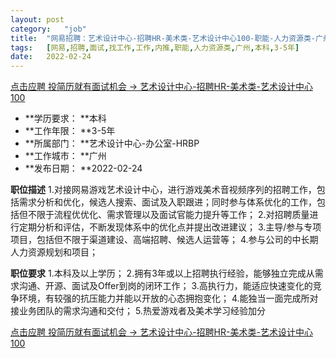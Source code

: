 ```yaml
---
layout:	post
category:	"job"
title:	"网易招聘：艺术设计中心-招聘HR-美术类-艺术设计中心100-职能-人力资源类-广州本科3-5年"
tags:	[网易,招聘,面试,找工作,工作,内推,职能,人力资源类,广州,本科,3-5年]
date:	2022-02-24
---
```


[点击应聘 投简历就有面试机会 -> 艺术设计中心-招聘HR-美术类-艺术设计中心100](http://mobile.bole.netease.com/bole/boleDetail?id=38252&employeeId=346f03c3cda5f04c&key=all)



- **学历要求： **本科
- **工作年限： **3-5年
- **所属部门： **艺术设计中心-办公室-HRBP
- **工作城市： **广州
- **发布日期： **2022-02-24



**职位描述**
1.对接网易游戏艺术设计中心，进行游戏美术音视频序列的招聘工作，包括需求分析和优化，候选人搜索、面试及入职跟进；同时参与体系优化的工作，包括但不限于流程优优化、需求管理以及面试官能力提升等工作；
2.对招聘质量进行定期分析和评估，不断发现体系中的优化点并提出改进建议；
3.主导/参与专项项目，包括但不限于渠道建设、高端招聘、候选人运营等；
4.参与公司的中长期人力资源规划和项目；



**职位要求**
1.本科及以上学历；
2.拥有3年或以上招聘执行经验，能够独立完成从需求沟通、开源、面试及Offer到岗的闭环工作；
3.高执行力，能适应快速变化的竞争环境，有较强的抗压能力并能以开放的心态拥抱变化；
4.能独当一面完成所对接业务团队的需求沟通和交付；
5.热爱游戏者及美术学习经验加分



[点击应聘 投简历就有面试机会 -> 艺术设计中心-招聘HR-美术类-艺术设计中心100](http://mobile.bole.netease.com/bole/boleDetail?id=38252&employeeId=346f03c3cda5f04c&key=all)
